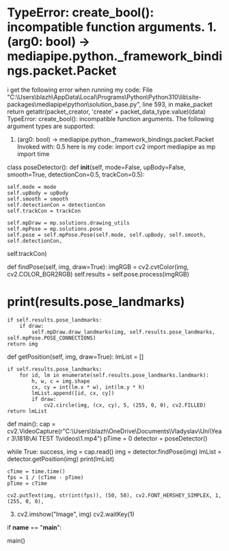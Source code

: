 
# TypeError: create_bool(): incompatible function arguments. 1. (arg0: bool) -> mediapipe.python._framework_bindings.packet.Packet

i get the following error when running my code:
File "C:\Users\blazh\AppData\Local\Programs\Python\Python310\lib\site-packages\mediapipe\python\solution_base.py", line 593, in make_packet
return getattr(packet_creator, 'create' + packet_data_type.value)(data)
TypeError: create_bool(): incompatible function arguments. The following argument types are supported:
1. (arg0: bool) -> mediapipe.python._framework_bindings.packet.Packet
Invoked with: 0.5
here is my code:
import cv2
import mediapipe as mp
import time


class poseDetector():
    def __init__(self, mode=False, upBody=False, smooth=True, detectionCon=0.5, 
    trackCon=0.5):

    self.mode = mode
    self.upBody = upBody
    self.smooth = smooth
    self.detectionCon = detectionCon
    self.trackCon = trackCon

    self.mpDraw = mp.solutions.drawing_utils
    self.mpPose = mp.solutions.pose
    self.pose = self.mpPose.Pose(self.mode, self.upBody, self.smooth, self.detectionCon, 
self.trackCon)

def findPose(self, img, draw=True):
    imgRGB = cv2.cvtColor(img, cv2.COLOR_BGR2RGB)
    self.results = self.pose.process(imgRGB)
# print(results.pose_landmarks)
    if self.results.pose_landmarks:
        if draw:
            self.mpDraw.draw_landmarks(img, self.results.pose_landmarks, 
    self.mpPose.POSE_CONNECTIONS)
    return img

def getPosition(self, img, draw=True):
    lmList = []

    if self.results.pose_landmarks:
        for id, lm in enumerate(self.results.pose_landmarks.landmark):
            h, w, c = img.shape
            cx, cy = int(lm.x * w), int(lm.y * h)
            lmList.append([id, cx, cy])
            if draw:
                cv2.circle(img, (cx, cy), 5, (255, 0, 0), cv2.FILLED)
    return lmList


def main():
    cap = cv2.VideoCapture(r"C:\Users\blazh\OneDrive\Documents\Vladyslav\Uni\Year 
    3\1818\AI TEST 1\videos\1.mp4")
    pTime = 0
    detector = poseDetector()

while True:
    success, img = cap.read()
    img = detector.findPose(img)
    lmList = detector.getPosition(img)
    print(lmList)

    cTime = time.time()
    fps = 1 / (cTime - pTime)
    pTime = cTime

    cv2.putText(img, str(int(fps)), (50, 50), cv2.FONT_HERSHEY_SIMPLEX, 1, (255, 0, 0), 
3)
    cv2.imshow("Image", img)
    cv2.waitKey(1)


if __name__ == "__main__":

main()


        